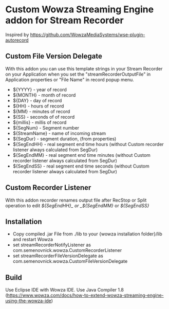# Custom Wowza Streaming Engine addon for Stream Recorder

Inspired by https://github.com/WowzaMediaSystems/wse-plugin-autorecord

## Custom File Version Delegate

With this addon you can use this template strings in your Stream Recorder on your Application when you set the "streamRecorderOutputFile" in Application properties or "File Name" in record popup menu.

- ${YYYY} - year of record
- ${MONTH} - month of record
- ${DAY} - day of record
- ${HH} - hours of record
- ${MM} - minutes of record
- ${SS} - seconds of of record
- ${millis} - millis of record
- ${SegNum} - Segment number
- ${StreamName} - name of incoming stream
- ${SegDur} - segment duration, (from properties)
- ${SegEndHH} - real segment end time hours (without Custom recorder listener always calculated from SegDur)
- ${SegEndMM} - real segment end time minutes (without Custom recorder listener always calculated from SegDur)
- ${SegEndSS} - real segment end time seconds (without Custom recorder listener always calculated from SegDur)

## Custom Recorder Listener

With this addon recorder renames output file after RecStop or Split operation to edit _${SegEndHH}_ or _${SegEndMM}_ or _${SegEndSS}_

## Installation

- Copy compiled .jar File from ./lib to your {wowza installation folder}/lib and restart Wowza
- set streamRecorderNotifyListener as com.semenovnick.wowza.CustomRecorderListener
- set streamRecorderFileVersionDelegate as com.semenovnick.wowza.CustomFileVersionDelegate

## Build

Use Eclipse IDE with Wowza IDE. Use Java Compiler 1.8
(https://www.wowza.com/docs/how-to-extend-wowza-streaming-engine-using-the-wowza-ide)
